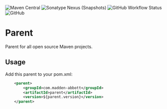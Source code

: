 ![Maven Central](https://img.shields.io/maven-central/v/com.madden-abbott/parent?style=for-the-badge)
![Sonatype Nexus (Snapshots)](https://img.shields.io/nexus/s/com.madden-abbott/parent?label=SONATYPE-OSS&server=https%3A%2F%2Foss.sonatype.org&style=for-the-badge)
![GitHub Workflow Status](https://img.shields.io/github/workflow/status/rupert-madden-abbott/maven-parent/publish?style=for-the-badge)
![GitHub](https://img.shields.io/github/license/rupert-madden-abbott/maven-parent?style=for-the-badge)

# Parent

Parent for all open source Maven projects.

## Usage

Add this parent to your pom.xml:

```xml
    <parent>
        <groupId>com.madden-abbott</groupId>
        <artifactId>parent</artifactId>
        <version>${parent.version}</version>
    </parent>
```

